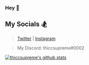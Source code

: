 ### Hey 👋

## My Socials 🏂
> [Twitter](https://twitter.com/footlockerru) |  [Instagram](https://instagram.com/the.edwin.t)

> My Discord: thiccsupreme#0002

[![thiccsupreme's github stats](https://github-readme-stats.vercel.app/api?username=thiccsupreme&show_icons=true&hide_title=true&theme=dracula&count_private=true)](https://github.com/anuraghazra/github-readme-stats)
